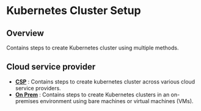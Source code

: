 # Kubernetes Cluster Setup
## Overview
Contains steps to create Kubernetes cluster using multiple methods.
## Cloud service provider
* [__CSP__](./csp/README.md) : Contains steps to create kubernetes cluster across various cloud service providers.
* [__On Prem__](./on-prem/README.md) : Contains steps to create Kubernetes clusters in an on-premises environment using bare machines or virtual machines (VMs).

